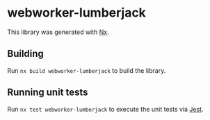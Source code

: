 # webworker-lumberjack

This library was generated with [Nx](https://nx.dev).

## Building

Run `nx build webworker-lumberjack` to build the library.

## Running unit tests

Run `nx test webworker-lumberjack` to execute the unit tests via [Jest](https://jestjs.io).
